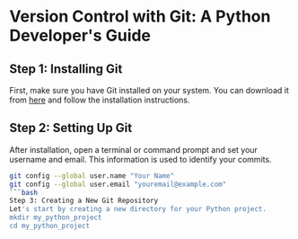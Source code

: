 # Version Control with Git: A Python Developer's Guide

## Step 1: Installing Git

First, make sure you have Git installed on your system. You can download it from [here](https://git-scm.com/downloads) and follow the installation instructions.

## Step 2: Setting Up Git

After installation, open a terminal or command prompt and set your username and email. This information is used to identify your commits.

```bash
git config --global user.name "Your Name"
git config --global user.email "youremail@example.com"
```bash
Step 3: Creating a New Git Repository
Let's start by creating a new directory for your Python project.
mkdir my_python_project
cd my_python_project

